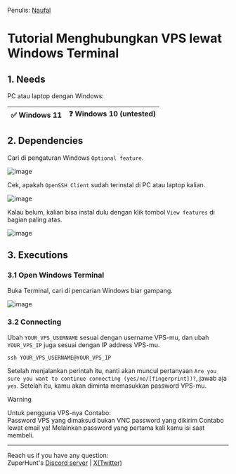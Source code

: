 Penulis: [Naufal](https://x.com/0xfal)

# Tutorial Menghubungkan VPS lewat Windows Terminal

## 1. Needs

PC atau laptop dengan Windows:

| ✅ Windows 11 | ❓ Windows 10 (untested) |
| ------------- | ------------- |

## 2. Dependencies

Cari di pengaturan Windows `Optional feature`.

![image](https://github.com/user-attachments/assets/a9803db9-814d-4e95-b783-e9851c957237)

Cek, apakah `OpenSSH Client` sudah terinstal di PC atau laptop kalian.

![image](https://github.com/user-attachments/assets/d6db7940-252a-4443-8bcb-2e2b2d2f1c13)

Kalau belum, kalian bisa instal dulu dengan klik tombol `View features` di bagian paling atas.

![image](https://github.com/user-attachments/assets/52b690e9-664c-4ba8-815c-384d75b59cd3)

## 3. Executions

### 3.1 Open Windows Terminal

Buka Terminal, cari di pencarian Windows biar gampang.

![image](https://github.com/user-attachments/assets/d203c623-ef17-46f6-8804-1e4805ad0111)

### 3.2 Connecting

Ubah `YOUR_VPS_USERNAME` sesuai dengan username VPS-mu, dan ubah `YOUR_VPS_IP` juga sesuai dengan IP address VPS-mu.

```
ssh YOUR_VPS_USERNAME@YOUR_VPS_IP
```

Setelah menjalankan perintah itu, nanti akan muncul pertanyaan `Are you sure you want to continue connecting (yes/no/[fingerprint])?`, jawab aja `yes`.
Setelah itu, kamu akan diminta memasukkan password VPS-mu.

> [!WARNING]
> Untuk pengguna VPS-nya Contabo:\
> Password VPS yang dimaksud bukan VNC password yang dikirim Contabo lewat email ya! Melainkan password yang pertama kali kamu isi saat membeli.

---

Reach us if you have any question:\
ZuperHunt's [Discord server](https://discord.gg/ZuperHunt) | [X(Twitter)](https://twitter.com/ZuperHunt)
